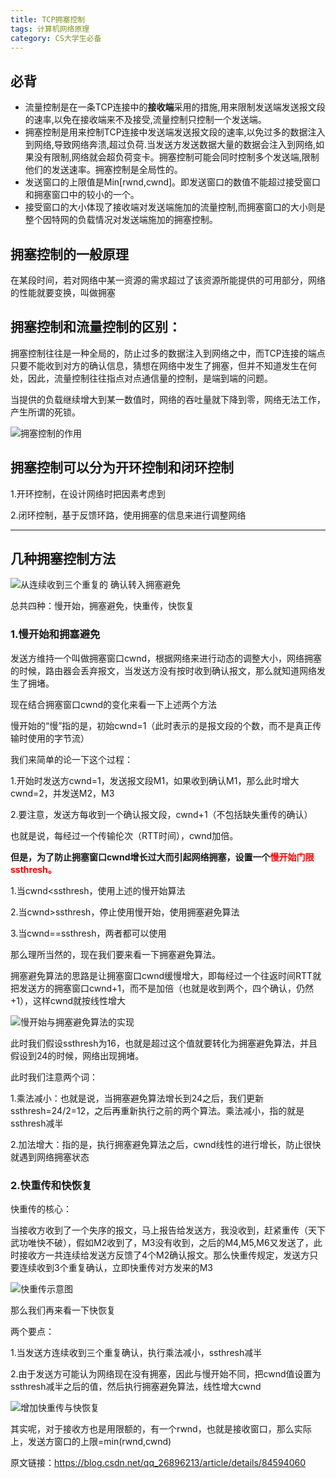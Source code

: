 ```yaml
---
title: TCP拥塞控制
tags: 计算机网络原理
category: CS大学生必备
---
```


## 必背

- 流量控制是在一条TCP连接中的**接收端**采用的措施,用来限制发送端发送报文段的速率,以免在接收端来不及接受,流量控制只控制一个发送端。
- 拥塞控制是用来控制TCP连接中发送端发送报文段的速率,以免过多的数据注入到网络,导致网络奔溃,超过负荷.当发送方发送数据大量的数据会注入到网络,如果没有限制,网络就会超负荷变卡。拥塞控制可能会同时控制多个发送端,限制他们的发送速率。拥塞控制是全局性的。
- 发送窗口的上限值是Min[rwnd,cwnd]。即发送窗口的数值不能超过接受窗口和拥塞窗口中的较小的一个。
- 接受窗口的大小体现了接收端对发送端施加的流量控制,而拥塞窗口的大小则是整个因特网的负载情况对发送端施加的拥塞控制。

## 拥塞控制的一般原理
在某段时间，若对网络中某一资源的需求超过了该资源所能提供的可用部分，网络的性能就要变换，叫做拥塞

## 拥塞控制和流量控制的区别：
拥塞控制往往是一种全局的，防止过多的数据注入到网络之中，而TCP连接的端点只要不能收到对方的确认信息，猜想在网络中发生了拥塞，但并不知道发生在何处，因此，流量控制往往指点对点通信量的控制，是端到端的问题。

当提供的负载继续增大到某一数值时，网络的吞吐量就下降到零，网络无法工作，产生所谓的死锁。

![拥塞控制的作用](https://img-blog.csdn.net/20180610163714148?2/text/aHR0cHM6Ly9ibG9nLmNzZG4ubmV0L3NodXhuaHM=/font/5a6L5L2T/fontsize/400/fill/I0JBQkFCMA==/dissolve/70) 

## 拥塞控制可以分为开环控制和闭环控制
1.开环控制，在设计网络时把因素考虑到

2.闭环控制，基于反馈环路，使用拥塞的信息来进行调整网络

---------------------------------------------------------------------------------------------------------------------
## 几种拥塞控制方法

![从连续收到三个重复的    确认转入拥塞避免](https://img-blog.csdn.net/20180610191132726?2/text/aHR0cHM6Ly9ibG9nLmNzZG4ubmV0L3NodXhuaHM=/font/5a6L5L2T/fontsize/400/fill/I0JBQkFCMA==/dissolve/70)

总共四种：慢开始，拥塞避免，快重传，快恢复

### 1.慢开始和拥塞避免

发送方维持一个叫做拥塞窗口cwnd，根据网络来进行动态的调整大小，网络拥塞的时候，路由器会丢弃报文，当发送方没有按时收到确认报文，那么就知道网络发生了拥堵。

现在结合拥塞窗口cwnd的变化来看一下上述两个方法

慢开始的“慢”指的是，初始cwnd=1（此时表示的是报文段的个数，而不是真正传输时使用的字节流）

我们来简单的论一下这个过程：

1.开始时发送方cwnd=1，发送报文段M1，如果收到确认M1，那么此时增大cwnd=2，并发送M2，M3

2.要注意，发送方每收到一个确认报文段，cwnd+1（不包括缺失重传的确认）

也就是说，每经过一个传输伦次（RTT时间），cwnd加倍。

**但是，为了防止拥塞窗口cwnd增长过大而引起网络拥塞，设置一个<font color="red">慢开始门限ssthresh。</font>**

1.当cwnd<ssthresh，使用上述的慢开始算法

2.当cwnd>ssthresh，停止使用慢开始，使用拥塞避免算法

3.当cwnd==ssthresh，两者都可以使用

那么理所当然的，现在我们要来看一下拥塞避免算法。

拥塞避免算法的思路是让拥塞窗口cwnd缓慢增大，即每经过一个往返时间RTT就把发送方的拥塞窗口cwnd+1，而不是加倍（也就是收到两个，四个确认，仍然+1），这样cwnd就按线性增大

![慢开始与拥塞避免算法的实现](https://img-blog.csdn.net/2018061019263759?2/text/aHR0cHM6Ly9ibG9nLmNzZG4ubmV0L3NodXhuaHM=/font/5a6L5L2T/fontsize/400/fill/I0JBQkFCMA==/dissolve/70)

此时我们假设ssthresh为16，也就是超过这个值就要转化为拥塞避免算法，并且假设到24的时候，网络出现拥堵。

此时我们注意两个词：

1.乘法减小：也就是说，当拥塞避免算法增长到24之后，我们更新ssthresh=24/2=12，之后再重新执行之前的两个算法。乘法减小，指的就是ssthresh减半

2.加法增大：指的是，执行拥塞避免算法之后，cwnd线性的进行增长，防止很快就遇到网络拥塞状态

### 2.快重传和快恢复
快重传的核心：

当接收方收到了一个失序的报文，马上报告给发送方，我没收到，赶紧重传（天下武功唯快不破），假如M2收到了，M3没有收到，之后的M4,M5,M6又发送了，此时接收方一共连续给发送方反馈了4个M2确认报文。那么快重传规定，发送方只要连续收到3个重复确认，立即快重传对方发来的M3



![快重传示意图](https://img-blog.csdn.net/20180610195854523?2/text/aHR0cHM6Ly9ibG9nLmNzZG4ubmV0L3NodXhuaHM=/font/5a6L5L2T/fontsize/400/fill/I0JBQkFCMA==/dissolve/70)

那么我们再来看一下快恢复

两个要点：

1.当发送方连续收到三个重复确认，执行乘法减小，ssthresh减半

2.由于发送方可能认为网络现在没有拥塞，因此与慢开始不同，把cwnd值设置为ssthresh减半之后的值，然后执行拥塞避免算法，线性增大cwnd

![增加快重传与快恢复](https://img-blog.csdn.net/20180610195515179?2/text/aHR0cHM6Ly9ibG9nLmNzZG4ubmV0L3NodXhuaHM=/font/5a6L5L2T/fontsize/400/fill/I0JBQkFCMA==/dissolve/70)

 其实呢，对于接收方也是用限额的，有一个rwnd，也就是接收窗口，那么实际上，发送方窗口的上限=min(rwnd,cwnd)

原文链接：https://blog.csdn.net/qq_26896213/article/details/84594060